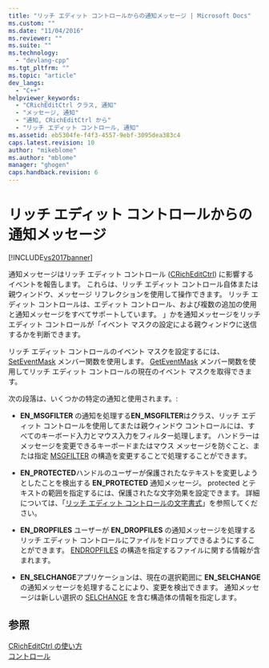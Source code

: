 ```yaml
---
title: "リッチ エディット コントロールからの通知メッセージ | Microsoft Docs"
ms.custom: ""
ms.date: "11/04/2016"
ms.reviewer: ""
ms.suite: ""
ms.technology: 
  - "devlang-cpp"
ms.tgt_pltfrm: ""
ms.topic: "article"
dev_langs: 
  - "C++"
helpviewer_keywords: 
  - "CRichEditCtrl クラス, 通知"
  - "メッセージ, 通知"
  - "通知, CRichEditCtrl から"
  - "リッチ エディット コントロール, 通知"
ms.assetid: eb5304fe-f4f3-4557-9ebf-3095dea383c4
caps.latest.revision: 10
author: "mikeblome"
ms.author: "mblome"
manager: "ghogen"
caps.handback.revision: 6
---
```

# リッチ エディット コントロールからの通知メッセージ
[!INCLUDE[vs2017banner](../assembler/inline/includes/vs2017banner.md)]

通知メッセージはリッチ エディット コントロール \([CRichEditCtrl](../Topic/CRichEditCtrl%20Class.md)\) に影響するイベントを報告します。  これらは、リッチ エディット コントロール自体または親ウィンドウ、メッセージ リフレクションを使用して操作できます。  リッチ エディット コントロールは、エディット コントロール、および複数の追加の使用と通知メッセージをすべてサポートしています。  」かを通知メッセージをリッチ エディット コントロールが「イベント マスクの設定による親ウィンドウに送信するかを判断できます。  
  
 リッチ エディット コントロールのイベント マスクを設定するには、[SetEventMask](../Topic/CRichEditCtrl::SetEventMask.md) メンバー関数を使用します。  [GetEventMask](../Topic/CRichEditCtrl::GetEventMask.md) メンバー関数を使用してリッチ エディット コントロールの現在のイベント マスクを取得できます。  
  
 次の段落は、いくつかの特定の通知と使用されます。:  
  
-   **EN\_MSGFILTER** の通知を処理する**EN\_MSGFILTER**はクラス、リッチ エディット コントロールを使用してまたは親ウィンドウ コントロールには、すべてのキーボード入力とマウス入力をフィルター処理します。  ハンドラーはメッセージを変更できるキーボードまたはマウス メッセージを防ぐこと、または指定 [MSGFILTER](http://msdn.microsoft.com/library/windows/desktop/bb787936) の構造を変更することで処理することができます。  
  
-   **EN\_PROTECTED**ハンドルのユーザーが保護されたなテキストを変更しようとしたことを検出する **EN\_PROTECTED** 通知メッセージ。  protected とテキストの範囲を指定するには、保護されたな文字効果を設定できます。  詳細については、「[リッチ エディット コントロールの文字書式](../mfc/character-formatting-in-rich-edit-controls.md)」を参照してください。  
  
-   **EN\_DROPFILES** ユーザーが **EN\_DROPFILES** の通知メッセージを処理するリッチ エディット コントロールにファイルをドロップできるようにすることができます。  [ENDROPFILES](http://msdn.microsoft.com/library/windows/desktop/bb787895) の構造を指定するファイルに関する情報が含まれます。  
  
-   **EN\_SELCHANGE**アプリケーションは、現在の選択範囲に **EN\_SELCHANGE** の通知メッセージを処理することにより、変更を検出できます。  通知メッセージは新しい選択の [SELCHANGE](http://msdn.microsoft.com/library/windows/desktop/bb787952) を含む構造体の情報を指定します。  
  
## 参照  
 [CRichEditCtrl の使い方](../mfc/using-cricheditctrl.md)   
 [コントロール](../mfc/controls-mfc.md)